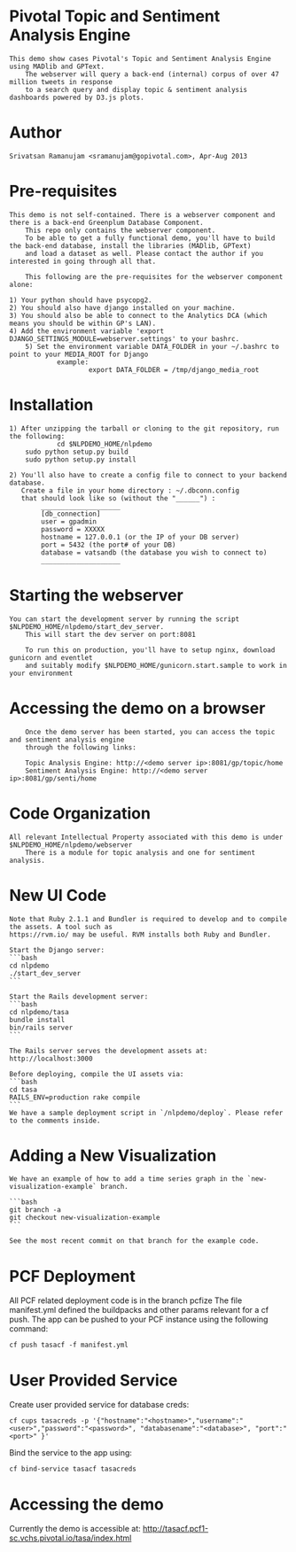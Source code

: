 Pivotal Topic and Sentiment Analysis Engine
============================================

	This demo show cases Pivotal's Topic and Sentiment Analysis Engine using MADlib and GPText.
        The webserver will query a back-end (internal) corpus of over 47 million tweets in response
        to a search query and display topic & sentiment analysis dashboards powered by D3.js plots.

Author
=======

	Srivatsan Ramanujam <sramanujam@gopivotal.com>, Apr-Aug 2013

Pre-requisites
===============

	This demo is not self-contained. There is a webserver component and there is a back-end Greenplum Database Component.
        This repo only contains the webserver component.        
        To be able to get a fully functional demo, you'll have to build the back-end database, install the libraries (MADlib, GPText)
        and load a dataset as well. Please contact the author if you interested in going through all that.

        This following are the pre-requisites for the webserver component alone:

	1) Your python should have psycopg2.
	2) You should also have django installed on your machine.
	3) You should also be able to connect to the Analytics DCA (which means you should be within GP's LAN).
	4) Add the environment variable 'export DJANGO_SETTINGS_MODULE=webserver.settings' to your bashrc.
        5) Set the environment variable DATA_FOLDER in your ~/.bashrc to point to your MEDIA_ROOT for Django
                example: 
                        export DATA_FOLDER = /tmp/django_media_root

Installation
=============

	1) After unzipping the tarball or cloning to the git repository, run the following:
                cd $NLPDEMO_HOME/nlpdemo 
  		sudo python setup.py build
  		sudo python setup.py install

    2) You'll also have to create a config file to connect to your backend database.
       Create a file in your home directory : ~/.dbconn.config
       that should look like so (without the "______") :
            ____________________
            [db_connection]
            user = gpadmin
            password = XXXXX
            hostname = 127.0.0.1 (or the IP of your DB server)
            port = 5432 (the port# of your DB)
            database = vatsandb (the database you wish to connect to)
            ____________________


Starting the webserver
=======================

	You can start the development server by running the script $NLPDEMO_HOME/nlpdemo/start_dev_server.
        This will start the dev server on port:8081

        To run this on production, you'll have to setup nginx, download gunicorn and eventlet 
        and suitably modify $NLPDEMO_HOME/gunicorn.start.sample to work in your environment  

Accessing the demo on a browser
================================

        Once the demo server has been started, you can access the topic and sentiment analysis engine 
        through the following links:

        Topic Analysis Engine: http://<demo server ip>:8081/gp/topic/home
        Sentiment Analysis Engine: http://<demo server ip>:8081/gp/senti/home

Code Organization
==================

	All relevant Intellectual Property associated with this demo is under $NLPDEMO_HOME/nlpdemo/webserver
        There is a module for topic analysis and one for sentiment analysis.

New UI Code
===========

    Note that Ruby 2.1.1 and Bundler is required to develop and to compile the assets. A tool such as
    https://rvm.io/ may be useful. RVM installs both Ruby and Bundler.

    Start the Django server:
    ```bash
    cd nlpdemo
    ./start_dev_server
    ```

    Start the Rails development server:
    ```bash
    cd nlpdemo/tasa
    bundle install
    bin/rails server
    ```

    The Rails server serves the development assets at: http://localhost:3000

    Before deploying, compile the UI assets via:
    ```bash
    cd tasa
    RAILS_ENV=production rake compile
    ```
    We have a sample deployment script in `/nlpdemo/deploy`. Please refer to the comments inside.

Adding a New Visualization
==========================

    We have an example of how to add a time series graph in the `new-visualization-example` branch.

    ```bash
    git branch -a
    git checkout new-visualization-example
    ```

    See the most recent commit on that branch for the example code.

PCF Deployment
===============

All PCF related deployment code is in the branch pcfize
The file manifest.yml defined the buildpacks and other params relevant for a cf push.
The app can be pushed to your PCF instance using the following command:

```
cf push tasacf -f manifest.yml
```

User Provided Service
======================
Create user provided service for database creds:

```
cf cups tasacreds -p '{"hostname":"<hostname>","username":"<user>","password":"<password>", "databasename":"<database>", "port":"<port>" }'
```
Bind the service to the app using:

```
cf bind-service tasacf tasacreds
```

Accessing the demo
===================
Currently the demo is accessible at: http://tasacf.pcf1-sc.vchs.pivotal.io/tasa/index.html

